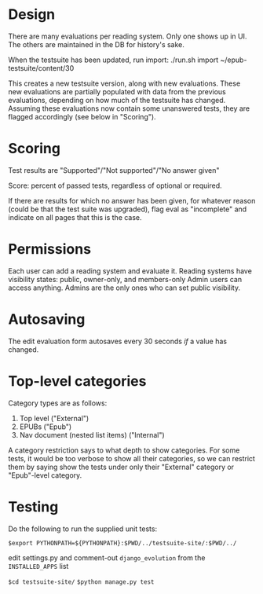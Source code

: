Design
=====
There are many evaluations per reading system.
Only one shows up in UI. The others are maintained in the DB for history's sake.

When the testsuite has been updated, run import:
		./run.sh import ~/epub-testsuite/content/30

This creates a new testsuite version, along with new evaluations. These new evaluations are partially populated with data from the previous evaluations, depending on how much of the testsuite has changed. Assuming these evaluations now contain some unanswered tests, they are flagged accordingly (see below in "Scoring").

Scoring
======
Test results are "Supported"/"Not supported"/"No answer given"

Score: percent of passed tests, regardless of optional or required.

If there are results for which no answer has been given, for whatever reason (could be that the test suite was upgraded), flag eval as "incomplete" and indicate on all pages that this is the case.


Permissions
======
Each user can add a reading system and evaluate it.
Reading systems have visibility states: public, owner-only, and members-only
Admin users can access anything.
Admins are the only ones who can set public visibility.


Autosaving
=====
The edit evaluation form autosaves every 30 seconds *if* a value has changed.


Top-level categories
=====
Category types are as follows:

1. Top level ("External")
2. EPUBs ("Epub")
3. Nav document (nested list items) ("Internal")

A category restriction says to what depth to show categories. For some tests, it would be too verbose to show all their categories, so we can restrict them by saying show the tests under only their "External" category or "Epub"-level category.

Testing
======
Do the following to run the supplied unit tests:

`$export PYTHONPATH=${PYTHONPATH}:$PWD/../testsuite-site/:$PWD/../`

edit settings.py and comment-out `django_evolution` from the `INSTALLED_APPS` list

`$cd testsuite-site/`
`$python manage.py test`

